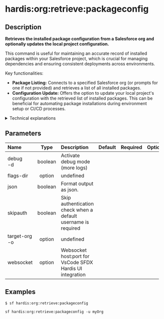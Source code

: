 <!-- This file has been generated with command 'sf hardis:doc:plugin:generate'. Please do not update it manually or it may be overwritten -->
# hardis:org:retrieve:packageconfig

## Description


**Retrieves the installed package configuration from a Salesforce org and optionally updates the local project configuration.**

This command is useful for maintaining an accurate record of installed packages within your Salesforce project, which is crucial for managing dependencies and ensuring consistent deployments across environments.

Key functionalities:

- **Package Listing:** Connects to a specified Salesforce org (or prompts for one if not provided) and retrieves a list of all installed packages.
- **Configuration Update:** Offers the option to update your local project's configuration with the retrieved list of installed packages. This can be beneficial for automating package installations during environment setup or CI/CD processes.

<details markdown="1">
<summary>Technical explanations</summary>

The command's technical implementation involves:

- **Org Connection:** It establishes a connection to the target Salesforce org using the provided or prompted username.
- **Metadata Retrieval:** It utilizes `MetadataUtils.listInstalledPackages` to query the Salesforce org and obtain details about the installed packages.
- **Interactive Prompt:** It uses the `prompts` library to ask the user whether they want to update their local project configuration with the retrieved package list.
- **Configuration Management:** If the user confirms, it calls `managePackageConfig` to update the project's configuration file (likely `.sfdx-hardis.yml`) with the new package information.
- **User Feedback:** Provides clear messages to the user about the success of the package retrieval and configuration update.
</details>


## Parameters

|Name|Type|Description|Default|Required|Options|
|:---|:--:|:----------|:-----:|:------:|:-----:|
|debug<br/>-d|boolean|Activate debug mode (more logs)||||
|flags-dir|option|undefined||||
|json|boolean|Format output as json.||||
|skipauth|boolean|Skip authentication check when a default username is required||||
|target-org<br/>-o|option|undefined||||
|websocket|option|Websocket host:port for VsCode SFDX Hardis UI integration||||

## Examples

```shell
$ sf hardis:org:retrieve:packageconfig
```

```shell
sf hardis:org:retrieve:packageconfig -u myOrg
```


